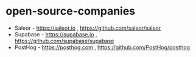 # open-source-companies

- Saleor - https://saleor.io , https://github.com/saleor/saleor
- Supabase - https://supabase.io , https://github.com/supabase/supabase
- PostHog - https://posthog.com , https://github.com/PostHog/posthog
